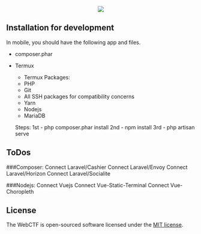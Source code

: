 <p align="center"><img src="https://laravel.com/assets/img/components/logo-laravel.svg"></p>

## Installation for development

In mobile, you should have the following app and files.
- composer.phar
- Termux
	* Termux Packages:
	* PHP
	* Git
	* All SSH packages for compatibility concerns
	* Yarn
	* Nodejs
	* MariaDB

	Steps:
	1st - php composer.phar install
	2nd - npm install
	3rd - php artisan serve
	
## ToDos

###Composer:
Connect Laravel/Cashier
Connect Laravel/Envoy
Connect Laravel/Horizon
Connect Laravel/Socialite

###Nodejs:
Connect Vuejs
Connect Vue-Static-Terminal
Connect Vue-Choropleth

## License

The WebCTF is open-sourced software licensed under the [MIT license](https://opensource.org/licenses/MIT).
